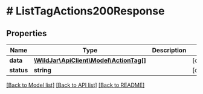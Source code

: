 # # ListTagActions200Response

## Properties

Name | Type | Description | Notes
------------ | ------------- | ------------- | -------------
**data** | [**\WildJar\ApiClient\Model\ActionTag[]**](ActionTag.md) |  | [optional]
**status** | **string** |  | [optional]

[[Back to Model list]](../../README.md#models) [[Back to API list]](../../README.md#endpoints) [[Back to README]](../../README.md)
